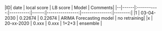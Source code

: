 |ID| date | local score |  LB score | Model | Comments|
|--|------|:-----------:|----------:|------:|----------------:|---------------:|--------:|
|1 | 03-04-2030 | 0.22674  | 0.22674 |  ARIMA Forecasting model | no retraining|
|x | 20-xx-2020 | 0.xxx | 0.xxx | 1+2+3 | ensemble |